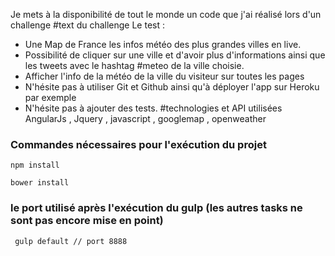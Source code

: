Je mets à la disponibilité de tout le monde un code que j'ai réalisé lors d'un challenge
#text du challenge
Le test :

- Une Map de France les infos météo des plus grandes villes en live.
- Possibilité de cliquer sur une ville et d'avoir plus d'informations ainsi que les tweets avec le hashtag #meteo de la ville choisie.
- Afficher l'info de la météo de la ville du visiteur sur toutes les pages
- N'hésite pas à utiliser Git et Github ainsi qu'à déployer l'app sur Heroku par exemple
- N'hésite pas à ajouter des tests.
#technologies et API utilisées
AngularJs , Jquery , javascript , googlemap , openweather
### Commandes nécessaires pour l'exécution du projet
```
npm install
```
```
bower install
```
### le port utilisé après l'exécution du gulp (les autres tasks ne sont pas encore mise en point)
```
 gulp default // port 8888
```